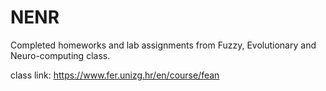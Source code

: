 # NENR

Completed homeworks and lab assignments from Fuzzy, Evolutionary and Neuro-computing class.

class link: https://www.fer.unizg.hr/en/course/fean
